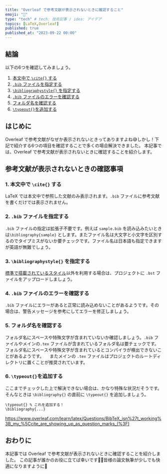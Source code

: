 ```yaml
---
title: "Overleaf で参考文献が表示されないときに確認すること"
emoji: "🌿"
type: "tech" # tech: 技術記事 / idea: アイデア
topics: [LaTeX,Overleaf]
published: true
published_at: "2023-09-22 00:00"
---
```


## 結論
以下の6つを確認してみましょう。
1. [本文中で `\cite{}` する](#1.-本文中で-%5Ccite%7B%7D-する)
2. [`.bib` ファイルを指定する](#2.-.bib-ファイルを指定する)
3. [`\bibliographystyle{}` を指定する](#3.-%5Cbibliographystyle%7B%7D-を指定する)
4. [`.bib` ファイルのエラーを確認する](#4.-.bib-ファイルのエラーを確認する)
5. [フォルダ名を確認する](#5.-フォルダ名を確認する)
6. [`\typeout{}`を追加する](#6.-%5Ctypeout%7B%7Dを追加する)

## はじめに
Overleaf で参考文献がなぜか表示されないときってありますよね😅しかし！下記で紹介する6つの項目を確認することで多くの場合解決できました。
本記事では、Overleaf で参考文献が表示されないときに確認することを紹介します。

## 参考文献が表示されないときの確認事項
### 1. 本文中で `\cite{}` する
LaTeX では本文中で参照した文献のみ表示されます。`.bib` ファイルに参考文献を書くだけでは表示されません。

### 2. `.bib` ファイルを指定する
`.bib` ファイルの指定は拡張子不要です。例えば `sample.bib` を読み込みたいときは`\bibliography{sample}` とします。またファイル名は大文字と小文字を区別するのでタイプミスがないか要チェックです。ファイル名は日本語も指定できますが英語が無難でしょう。

### 3. `\bibliographystyle{}` を指定する
[標準で搭載されているスタイル](https://www.overleaf.com/learn/latex/Questions/Which_BibTeX_Styles_are_Available_on_Overleaf%3F)以外を利用する場合は、プロジェクトに `.bst` ファイルをアップロードしましょう。

### 4. `.bib` ファイルのエラーを確認する
`.bib` ファイルにエラーがあると正常に読み込めないことがあるようです。その場合は、警告メッセージを参考にしてエラーを修正しましょう。

### 5. フォルダ名を確認する
フォルダ名にスペースや特殊文字が含まれていないか確認しましょう。`.bib` ファイルやメインの`.tex` ファイルが含まれているフォルダ名は要チェックです。フォルダ名にスペースや特殊文字が含まれているとコンパイラが検出できないことがあるようです。
　またメインの `.tex` ファイルはプロジェクトのルートディレクトリに置くことが推奨されています。

### 6. `\typeout{}`を追加する
ここまでチェックした上で解決できない場合は、かなり特殊な状況だそうです。そんなときは `\bibliography{}` の直前に `\typeout{}` を追加しましょう。
```
\typeout{} % これを追加する！
\bibliography{...}
```

https://www.overleaf.com/learn/latex/Questions/BibTeX_isn%27t_working%3B_my_%5Ccite_are_showing_up_as_question_marks_(%3F)

## おわりに
本記事では Overleaf で参考文献が表示されないときに確認することを紹介しました。
この記事が誰かのお役に立てば幸いです🙇‍♂️皆様の論文執筆が少しでも快適になりますように🤞